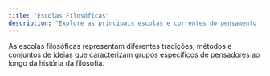 ```yaml
---
title: "Escolas Filosóficas"
description: "Explore as principais escolas e correntes do pensamento filosófico"
---
```


As escolas filosóficas representam diferentes tradições, métodos e conjuntos de ideias que caracterizam grupos específicos de pensadores ao longo da história da filosofia.
